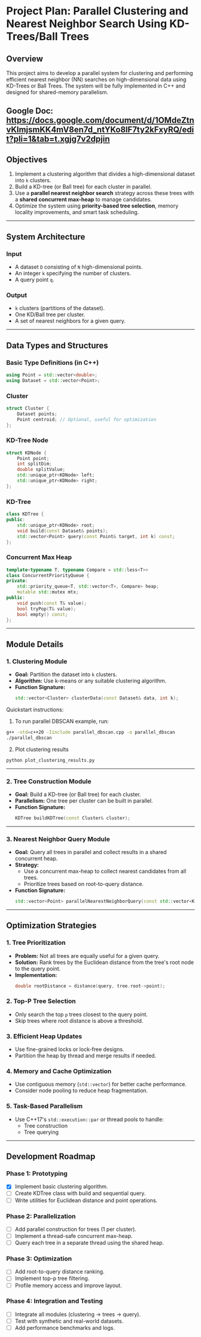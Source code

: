 # Project Plan: Parallel Clustering and Nearest Neighbor Search Using KD-Trees/Ball Trees

## Overview

This project aims to develop a parallel system for clustering and performing efficient nearest neighbor (NN) searches on high-dimensional data using KD-Trees or Ball Trees. The system will be fully implemented in C++ and designed for shared-memory parallelism.

Google Doc: https://docs.google.com/document/d/1OMdeZtnvKImjsmKK4mV8en7d_ntYKo8lF7ty2kFxyRQ/edit?pli=1&tab=t.xgjg7v2dpjin
---

## Objectives

1. Implement a clustering algorithm that divides a high-dimensional dataset into `k` clusters.
2. Build a KD-tree (or Ball tree) for each cluster in parallel.
3. Use a **parallel nearest neighbor search** strategy across these trees with a **shared concurrent max-heap** to manage candidates.
4. Optimize the system using **priority-based tree selection**, memory locality improvements, and smart task scheduling.

---

## System Architecture

### Input

- A dataset `D` consisting of `N` high-dimensional points.
- An integer `k` specifying the number of clusters.
- A query point `q`.

### Output

- `k` clusters (partitions of the dataset).
- One KD/Ball tree per cluster.
- A set of nearest neighbors for a given query.

---

## Data Types and Structures

### Basic Type Definitions (in C++)

```cpp
using Point = std::vector<double>;
using Dataset = std::vector<Point>;
```

### Cluster

```cpp
struct Cluster {
    Dataset points;
    Point centroid; // Optional, useful for optimization
};
```

### KD-Tree Node

```cpp
struct KDNode {
    Point point;
    int splitDim;
    double splitValue;
    std::unique_ptr<KDNode> left;
    std::unique_ptr<KDNode> right;
};
```

### KD-Tree

```cpp
class KDTree {
public:
    std::unique_ptr<KDNode> root;
    void build(const Dataset& points);
    std::vector<Point> query(const Point& target, int k) const;
};
```

### Concurrent Max Heap

```cpp
template<typename T, typename Compare = std::less<T>>
class ConcurrentPriorityQueue {
private:
    std::priority_queue<T, std::vector<T>, Compare> heap;
    mutable std::mutex mtx;
public:
    void push(const T& value);
    bool tryPop(T& value);
    bool empty() const;
};
```

---

## Module Details

### 1. Clustering Module

- **Goal:** Partition the dataset into `k` clusters.
- **Algorithm:** Use k-means or any suitable clustering algorithm.
- **Function Signature:**
  ```cpp
  std::vector<Cluster> clusterData(const Dataset& data, int k);
  ```


Quickstart instructions:
1. To run parallel DBSCAN example, run:
  ```bash
  g++ -std=c++20 -Iinclude parallel_dbscan.cpp -o parallel_dbscan
  ./parallel_dbscan
  ```

2. Plot clustering results
  ```python
  python plot_clustering_results.py
  ```

---

### 2. Tree Construction Module

- **Goal:** Build a KD-tree (or Ball tree) for each cluster.
- **Parallelism:** One tree per cluster can be built in parallel.
- **Function Signature:**
  ```cpp
  KDTree buildKDTree(const Cluster& cluster);
  ```

---

### 3. Nearest Neighbor Query Module

- **Goal:** Query all trees in parallel and collect results in a shared concurrent heap.
- **Strategy:**
  - Use a concurrent max-heap to collect nearest candidates from all trees.
  - Prioritize trees based on root-to-query distance.
- **Function Signature:**
  ```cpp
  std::vector<Point> parallelNearestNeighborQuery(const std::vector<KDTree>& trees, const Point& query, int top_p);
  ```

---

## Optimization Strategies

### 1. Tree Prioritization

- **Problem:** Not all trees are equally useful for a given query.
- **Solution:** Rank trees by the Euclidean distance from the tree's root node to the query point.
- **Implementation:**
  ```cpp
  double rootDistance = distance(query, tree.root->point);
  ```

### 2. Top-P Tree Selection

- Only search the top `p` trees closest to the query point.
- Skip trees where root distance is above a threshold.

### 3. Efficient Heap Updates

- Use fine-grained locks or lock-free designs.
- Partition the heap by thread and merge results if needed.

### 4. Memory and Cache Optimization

- Use contiguous memory (`std::vector`) for better cache performance.
- Consider node pooling to reduce heap fragmentation.

### 5. Task-Based Parallelism

- Use C++17's `std::execution::par` or thread pools to handle:
  - Tree construction
  - Tree querying

---

## Development Roadmap

### Phase 1: Prototyping

- [x] Implement basic clustering algorithm.
- [ ] Create KDTree class with build and sequential query.
- [ ] Write utilities for Euclidean distance and point operations.

### Phase 2: Parallelization

- [ ] Add parallel construction for trees (1 per cluster).
- [ ] Implement a thread-safe concurrent max-heap.
- [ ] Query each tree in a separate thread using the shared heap.

### Phase 3: Optimization

- [ ] Add root-to-query distance ranking.
- [ ] Implement top-p tree filtering.
- [ ] Profile memory access and improve layout.

### Phase 4: Integration and Testing

- [ ] Integrate all modules (clustering → trees → query).
- [ ] Test with synthetic and real-world datasets.
- [ ] Add performance benchmarks and logs.
